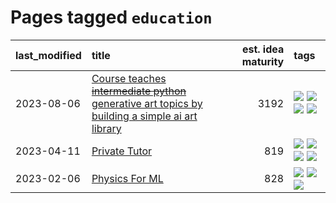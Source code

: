 # Pages tagged `education`

|last_modified|title|est. idea maturity|tags
|:---|:---|---:|:---|
|2023-08-06|[Course teaches ~~intermediate python~~ generative art topics by building a simple ai art library](../Course_teaches_basic_python_by_building_a_simple_ai_art_library.md)|3192|[![](https://img.shields.io/badge/tag-curriculum-3a9a4f)](../tags/curriculum.md) [![](https://img.shields.io/badge/tag-education-12f6d5)](../tags/education.md) [![](https://img.shields.io/badge/tag-from_issue-c4c41f)](../tags/from_issue.md) [![](https://img.shields.io/badge/tag-publication-d5f6c6)](../tags/publication.md)|
|2023-04-11|[Private Tutor](../private_tutor.md)|819|[![](https://img.shields.io/badge/tag-ai-53417a)](../tags/ai.md) [![](https://img.shields.io/badge/tag-discussion-92ab1c)](../tags/discussion.md) [![](https://img.shields.io/badge/tag-education-12f6d5)](../tags/education.md) [![](https://img.shields.io/badge/tag-startup-48fb29)](../tags/startup.md)|
|2023-02-06|[Physics For ML](../physics_for_ml.md)|828|[![](https://img.shields.io/badge/tag-curriculum-3a9a4f)](../tags/curriculum.md) [![](https://img.shields.io/badge/tag-education-12f6d5)](../tags/education.md) [![](https://img.shields.io/badge/tag-publication-d5f6c6)](../tags/publication.md)|